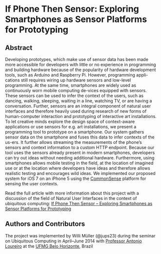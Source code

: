 # If Phone Then Sensor: Exploring Smartphones as Sensor Platforms for Prototyping

## Abstract
Developing prototypes, which make use of sensor data has been made more accessible for developers with little or no experience in programming and building hardware because of the popularity of hardware development tools, such as Arduino and Raspberry Pi. However, programming appli-cations still requires wiring up hardware sensors and low-level programming. At the same time, smartphones are widely used as continuously worn mobile computing de-vices equipped with sensors. These sensors can be used to infer the context of the users, such as dancing, walking, sleeping, waiting in a line, watching TV, or are having a conversation. Further, sensors are an integral component of natural user interfaces and therefore heavily used during research of new forms of human-computer interaction and prototyping of interactive art installations.
To let creative minds explore the design space of context-aware applications or use sensors for e.g. art installations, we present a programming tool to prototype on a smartphone. Our system gathers sensor data on the smartphone and fuses this data to infer contexts of the us-ers. It further allows streaming the measurements of the phone’s sensors and context information to a custom HTTP endpoint.
Because our tool uses the sensors already present in modern smartphones, developers can try out ideas without needing additional hardware. Furthermore, using smartphones allows mobile testing in the field, at the location of imagined use or at the location where developers have ideas and therefore allows realistic testing and encourages wild ideas.
We implemented our proposed system for iOS 7 on an iPhone 5 using the [CommonSense](http://developer.sense-os.nl/Libraries/iOS/) platform for sensing the user contexts.

Read the full article with more information about this project with a discussion of the field of Natural User Interfaces in the context of ubiquitous computing: [If Phone Then Sensor – Exploring Smartphones as Sensor Platforms for Prototyping](.pdf)

## Authors and Contributors
The project was implemented by Willi Müller (@jups23) during the seminar on Ubiquitous Computing in April–June 2014 with [Professor Antonio Loureiro](http://www.dcc.ufmg.br/dcc/?q=en/node/154) at the [UFMG Belo Horizonte](http://dcc.ufmg.br/dcc/?q=en), Brazil
